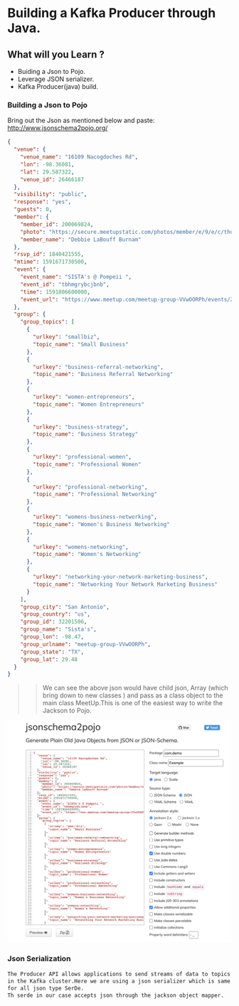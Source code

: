 # Building a Kafka Producer through Java.

## What will you Learn ?

* Buiding a Json to Pojo.
* Leverage JSON serializer.
* Kafka Producer(java) build.

### Building a Json to Pojo

Bring out the Json as mentioned below and paste: http://www.jsonschema2pojo.org/

```json
{
  "venue": {
    "venue_name": "16109 Nacogdoches Rd",
    "lon": -98.36081,
    "lat": 29.587322,
    "venue_id": 26466187
  },
  "visibility": "public",
  "response": "yes",
  "guests": 0,
  "member": {
    "member_id": 200069824,
    "photo": "https://secure.meetupstatic.com/photos/member/e/9/e/c/thumb_254039884.jpeg",
    "member_name": "Debbie LaBouff Burnam"
  },
  "rsvp_id": 1840421555,
  "mtime": 1591671730500,
  "event": {
    "event_name": "SISTA's @ Pompeii ",
    "event_id": "tbhmgrybcjbnb",
    "time": 1591806600000,
    "event_url": "https://www.meetup.com/meetup-group-VVwOORPh/events/271065743/"
  },
  "group": {
    "group_topics": [
      {
        "urlkey": "smallbiz",
        "topic_name": "Small Business"
      },
      {
        "urlkey": "business-referral-networking",
        "topic_name": "Business Referral Networking"
      },
      {
        "urlkey": "women-entrepreneurs",
        "topic_name": "Women Entrepreneurs"
      },
      {
        "urlkey": "business-strategy",
        "topic_name": "Business Strategy"
      },
      {
        "urlkey": "professional-women",
        "topic_name": "Professional Women"
      },
      {
        "urlkey": "professional-networking",
        "topic_name": "Professional Networking"
      },
      {
        "urlkey": "womens-business-networking",
        "topic_name": "Women's Business Networking"
      },
      {
        "urlkey": "womens-networking",
        "topic_name": "Women's Networking"
      },
      {
        "urlkey": "networking-your-network-marketing-business",
        "topic_name": "Networking Your Network Marketing Business"
      }
    ],
    "group_city": "San Antonio",
    "group_country": "us",
    "group_id": 32201506,
    "group_name": "Sista's",
    "group_lon": -98.47,
    "group_urlname": "meetup-group-VVwOORPh",
    "group_state": "TX",
    "group_lat": 29.48
  }
}
```
>> We can see the above json would have child json, Array (which bring down to new classes ) and pass as a class object to the main class MeetUp.This is one of the easiest way to write the Jackson to Pojo.

 
![JSON POJO CONVERTER](/images/test.png)


### Json Serialization
```text
The Producer API allows applications to send streams of data to topics in the Kafka cluster.Here we are using a json serializer which is same for all json type SerDe.
Th serde in our case accepts json through the jackson object mapper.

```

